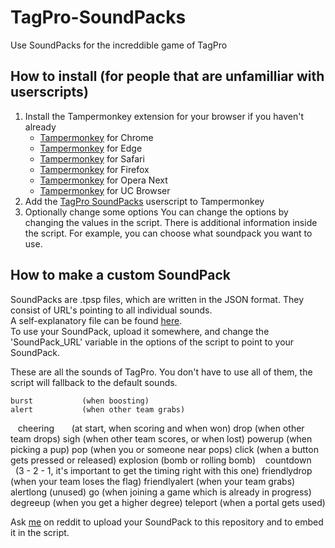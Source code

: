 # TagPro-SoundPacks
Use SoundPacks for the increddible game of TagPro

## How to install (for people that are unfamilliar with userscripts)
1. Install the Tampermonkey extension for your browser if you haven't already
   + [Tampermonkey](https://chrome.google.com/webstore/detail/dhdgffkkebhmkfjojejmpbldmpobfkfo "Install on Chrome") for Chrome
   + [Tampermonkey](https://www.microsoft.com/store/apps/9NBLGGH5162S "Install on Edge") for Edge
   + [Tampermonkey](https://safari.tampermonkey.net/tampermonkey.safariextz "Install on Safari") for Safari
   + [Tampermonkey](https://addons.mozilla.org/en-US/firefox/addon/tampermonkey/ "Install on Firefox") for Firefox
   + [Tampermonkey](https://addons.opera.com/en/extensions/details/tampermonkey-beta/ "Install on Opera Next") for Opera Next
   + [Tampermonkey](https://play.google.com/store/apps/details?id=net.tampermonkey.uc "Install on UC Browser") for UC Browser
2. Add the [TagPro SoundPacks](https://github.com/wilcooo/TagPro-SoundPacks/raw/master/tpsp.user.js "Add to Tampermonkey") userscript to Tampermonkey
3. Optionally change some options
   You can change the options by changing the values in the script. There is additional information inside the script.
   For example, you can choose what soundpack you want to use.

## How to make a custom SoundPack
SoundPacks are .tpsp files, which are written in the JSON format. They consist of URL's pointing to all individual sounds.  
A self-explanatory file can be found [here](SoundPacks/example.tpsp "SoundPacks/example.tpsp").  
To use your SoundPack, upload it somewhere, and change the 'SoundPack_URL' variable in the options of the script to point to your SoundPack.

These are all the sounds of TagPro. You don't have to use all of them, the script will fallback to the default sounds.

    burst           (when boosting)
    alert           (when other team grabs)
    cheering        (at start, when scoring and when won)
    drop            (when other team drops)
    sigh            (when other team scores, or when lost)
    powerup         (when picking a pup)
    pop             (when you or someone near pops)
    click           (when a button gets pressed or released)
    explosion       (bomb or rolling bomb)
    countdown       (3 - 2 - 1, it's important to get the timing right with this one)
    friendlydrop    (when your team loses the flag)
    friendlyalert   (when your team grabs)
    alertlong       (unused)
    go              (when joining a game which is already in progress)
    degreeup        (when you get a higher degree)
    teleport        (when a portal gets used)

Ask [me](https://reddit.com/user/wilcooo "/u/wilcooo") on reddit to upload your SoundPack to this repository and to embed it in the script.
